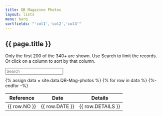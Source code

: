 ```yaml
---
title: QB Magazine Photos
layout: lists
menu: barq
sortfields: "'col1','col2','col3'"
---
```


## {{ page.title }}

Only the first 200 of the 340+ are shown. Use Search to limit the records. Or click on a column to sort by that column.

<div id="entry-list">
<div class="row" style="margin-bottom:10px;">
		<input type="search" class="search form-control" placeholder="Search" />
</div>
<table class="churches">
<thead>
  <tr>
    <th><span class="sort" data-sort="col1">Reference</span></th>
    <th><span class="sort" data-sort="col2">Date</span></th>
    <th><span class="sort" data-sort="col3">Details</span></th>

  </tr>
</thead>
<tbody class="list qbphotos">
{% assign data = site.data.QB-Mag-photos %}
{% for row in data %}
  <tr>
    <td class="col1">{{ row.NO }}</td>
    <td class="col2">{{ row.DATE }}</td>
    <td class="col3">{{ row.DETAILS }}</td>
  </tr>
{%- endfor -%}
</tbody>
</table>
</div>
